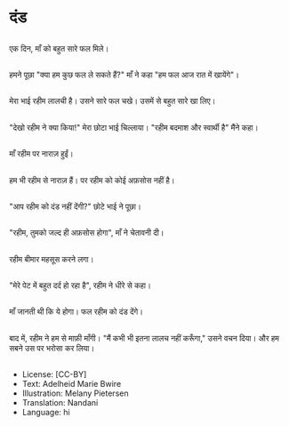 # दंड

##
एक दिन, माँ को बहुत सारे फल मिले।

##
हमने पूछा "क्या हम कुछ फल ले सकते हैं?" माँ ने कहा "हम फल आज रात में खायेंगे"।

##
मेरा भाई रहीम लालची है। उसने सारे फल चखे। उसमें से बहुत सारे खा लिए।

##
"देखो रहीम ने क्या किया!" मेरा छोटा भाई चिल्लाया। "रहीम बदमाश और स्वार्थी है" मैंने कहा।

##
माँ रहीम पर नाराज़ हुईं।

##
हम भी रहीम से नाराज़ हैं। पर रहीम को कोई अफ़सोस नहीं है।

##
"आप रहीम को दंड नहीं देंगी?" छोटे भाई ने पूछा।

##
"रहीम, तुमको जल्द ही अफ़सोस होगा", माँ ने चेतावनी दी।

##
रहीम बीमार महसूस करने लगा।

##
"मेरे पेट में बहुत दर्द हो रहा है", रहीम ने धीरे से कहा।

##
माँ जानती थी कि ये होगा। फल रहीम को दंड देंगे।

##
बाद में, रहीम ने हम से माफ़ी माँगी। "मैं कभी भी इतना लालच नहीं करूँगा," उसने वचन दिया। और हम सबने उस पर भरोसा कर लिया।

##
* License: [CC-BY]
* Text: Adelheid Marie Bwire
* Illustration: Melany Pietersen
* Translation: Nandani
* Language: hi

